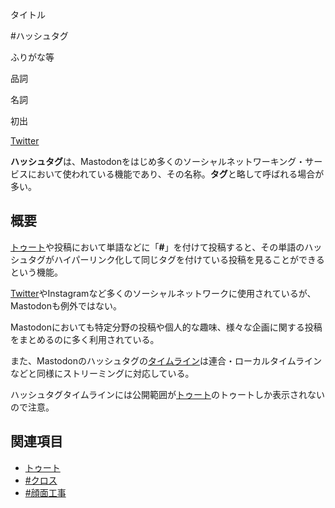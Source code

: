 <div>

タイトル

</div>

\#ハッシュタグ

ふりがな等

品詞

名詞

初出

[Twitter](/Twitter "Twitter")

  
**ハッシュタグ**は、Mastodonをはじめ多くのソーシャルネットワーキング・サービスにおいて使われている機能であり、その名称。**タグ**と略して呼ばれる場合が多い。

## 概要

[トゥート](/%E3%83%88%E3%82%A5%E3%83%BC%E3%83%88 "トゥート")や投稿において単語などに「**\#**」を付けて投稿すると、その単語のハッシュタグがハイパーリンク化して同じタグを付けている投稿を見ることができるという機能。

[Twitter](/Twitter "Twitter")やInstagramなど多くのソーシャルネットワークに使用されているが、Mastodonも例外ではない。

Mastodonにおいても特定分野の投稿や個人的な趣味、様々な企画に関する投稿をまとめるのに多く利用されている。

また、Mastodonのハッシュタグの[タイムライン](/%E3%82%BF%E3%82%A4%E3%83%A0%E3%83%A9%E3%82%A4%E3%83%B3 "タイムライン")は連合・ローカルタイムラインなどと同様にストリーミングに対応している。

ハッシュタグタイムラインには公開範囲が[トゥート](/%E5%85%AC%E9%96%8B "公開")のトゥートしか表示されないので注意。

## 関連項目

-   [トゥート](/%E3%83%88%E3%82%A5%E3%83%BC%E3%83%88 "トゥート")
-   [\#クロス](/%E3%82%AF%E3%83%AD%E3%82%B9 "クロス")
-   [\#顔面工事](/%E9%A1%94%E9%9D%A2%E5%B7%A5%E4%BA%8B "顔面工事")

